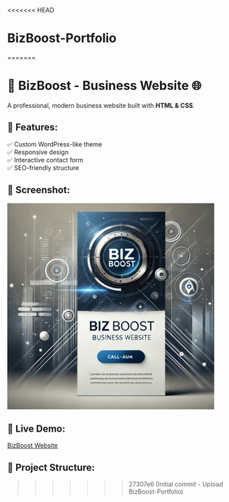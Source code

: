 <<<<<<< HEAD
# BizBoost-Portfolio
=======
# 🚀 BizBoost - Business Website 🌐

A professional, modern business website built with **HTML & CSS**.

## 🌟 Features:
✅ Custom WordPress-like theme  
✅ Responsive design  
✅ Interactive contact form  
✅ SEO-friendly structure  

## 📸 Screenshot:
![BizBoost Website](images/banner.jpg)

## 🔗 Live Demo:
[BizBoost Website](https://yourusername.github.io/BizBoost-Website/)

## 📂 Project Structure:
>>>>>>> 27307e6 (Initial commit - Upload BizBoost-Portfolio)
